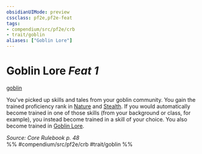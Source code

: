 ```yaml
---
obsidianUIMode: preview
cssclass: pf2e,pf2e-feat
tags:
- compendium/src/pf2e/crb
- trait/goblin
aliases: ["Goblin Lore"]
---
```

# Goblin Lore  *Feat 1*  
[goblin](goblin.md "Goblin Ancestry & Heritage Trait")  


You've picked up skills and tales from your goblin community. You gain the trained proficiency rank in [Nature](skills.md#Nature) and [Stealth](skills.md#Stealth). If you would automatically become trained in one of those skills (from your background or class, for example), you instead become trained in a skill of your choice. You also become trained in [Goblin Lore](skills.md#Lore).

*Source: Core Rulebook p. 48*  
%% #compendium/src/pf2e/crb #trait/goblin %%